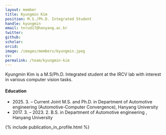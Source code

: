 ```yaml
---
layout: member
title: Kyungmin Kim
position: M.S./Ph.D. Integrated Student
handle: kyungmin
email: tnrud17@hanyang.ac.kr
twitter: 
github: 
scholar: 
orcid: 
image: /images/members/kyungmin.jpeg
cv: 
permalink: /team/kyungmin-kim
---
```


Kyungmin Kim is a M.S/Ph.D. Integrated student at the IRCV lab with interest in various computer vision tasks.


#### Education

<ul class="chronological">
  <li><span>2025. 3. – Current</span> Joint M.S. and Ph.D. in Department of Automotive engineering (Automotive-Computer Convergence), Hanyang University</li>
  <li><span>2017. 3. – 2023. 2.</span> B.S. in Department of Automotive engineering
, Hanyang University</li>
  
</ul>

{% include publication_in_profile.html %}
